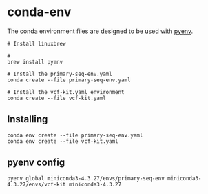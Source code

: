 # conda-env

The conda environment files are designed to be used with [pyenv](https://github.com/pyenv/pyenv).

```
# Install linuxbrew

#
brew install pyenv

# Install the primary-seq-env.yaml
conda create --file primary-seq-env.yaml

# Install the vcf-kit.yaml environment
conda create --file vcf-kit.yaml
```


## Installing

```
conda env create --file primary-seq-env.yaml
conda env create --file vcf-kit.yaml
```

## pyenv config

```
pyenv global miniconda3-4.3.27/envs/primary-seq-env miniconda3-4.3.27/envs/vcf-kit miniconda3-4.3.27
```
